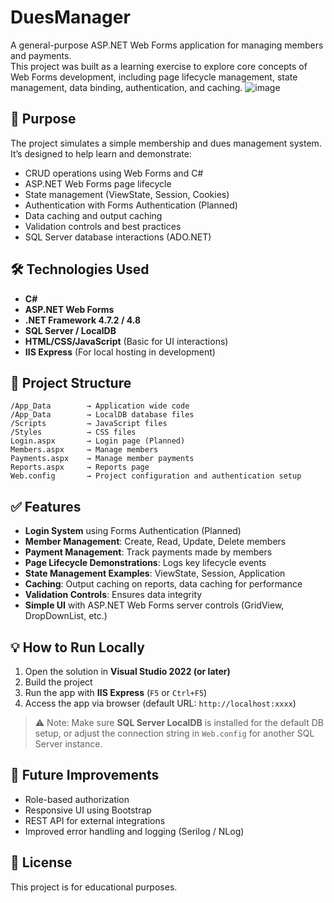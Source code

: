 # DuesManager

A general-purpose ASP.NET Web Forms application for managing members and payments.  
This project was built as a learning exercise to explore core concepts of Web Forms development, including page lifecycle management, state management, data binding, authentication, and caching.
![image](https://github.com/user-attachments/assets/3f1c1889-4c9a-4a29-957d-9b8ac2cd696f)


## 🚀 Purpose
The project simulates a simple membership and dues management system.  
It’s designed to help learn and demonstrate:
- CRUD operations using Web Forms and C#
- ASP.NET Web Forms page lifecycle
- State management (ViewState, Session, Cookies)
- Authentication with Forms Authentication (Planned)
- Data caching and output caching
- Validation controls and best practices
- SQL Server database interactions (ADO.NET)

## 🛠️ Technologies Used
- **C#**
- **ASP.NET Web Forms**
- **.NET Framework 4.7.2 / 4.8**
- **SQL Server / LocalDB**
- **HTML/CSS/JavaScript** (Basic for UI interactions)
- **IIS Express** (For local hosting in development)

## 📂 Project Structure
```
/App_Data        → Application wide code
/App_Data        → LocalDB database files  
/Scripts         → JavaScript files 
/Styles          → CSS files  
Login.aspx       → Login page (Planned)
Members.aspx     → Manage members  
Payments.aspx    → Manage member payments  
Reports.aspx     → Reports page  
Web.config       → Project configuration and authentication setup
```

## ✅ Features
- **Login System** using Forms Authentication  (Planned)
- **Member Management**: Create, Read, Update, Delete members  
- **Payment Management**: Track payments made by members  
- **Page Lifecycle Demonstrations**: Logs key lifecycle events  
- **State Management Examples**: ViewState, Session, Application  
- **Caching**: Output caching on reports, data caching for performance  
- **Validation Controls**: Ensures data integrity  
- **Simple UI** with ASP.NET Web Forms server controls (GridView, DropDownList, etc.)

## 💡 How to Run Locally
1. Open the solution in **Visual Studio 2022 (or later)**  
2. Build the project  
3. Run the app with **IIS Express** (`F5` or `Ctrl+F5`)  
4. Access the app via browser (default URL: `http://localhost:xxxx`)

> ⚠️ Note: Make sure **SQL Server LocalDB** is installed for the default DB setup, or adjust the connection string in `Web.config` for another SQL Server instance.

## 📌 Future Improvements
- Role-based authorization  
- Responsive UI using Bootstrap  
- REST API for external integrations  
- Improved error handling and logging (Serilog / NLog)

## 📄 License
This project is for educational purposes.
